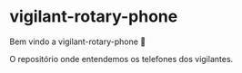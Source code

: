 # vigilant-rotary-phone

Bem vindo a vigilant-rotary-phone :tada:

O repositório onde entendemos os telefones dos vigilantes.

